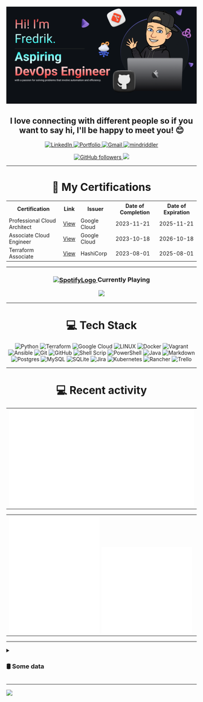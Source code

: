 ![Make your README](assets/banner.png)

<h2 align="center"><b>I love connecting with different people</b> so if you want to say <b>hi, I'll be happy to meet you!</b> 😊</h2>

<p align="center">
  
  <a href="https://linkedin.com/in/fredrik-m/">
    <img src="https://img.shields.io/badge/-LinkedIn-blue?style=for-the-badge&logo=Linkedin&logoColor=white&link=https://linkedin.com/in/fredrik-m/" alt="LinkedIn">
  </a>
  <a href="https://fredrikm.dev">
    <img src="https://img.shields.io/badge/Portfolio-blue?style=for-the-badge&logo=About.me&logoColor=white" alt="Portfolio">
  </a>
  <a href="mailto:fredrikmagnusson3@gmail.com">
    <img src="https://img.shields.io/badge/-fredrikmagnusson3@gmail.com-red?style=for-the-badge&logo=gmail&logoColor=white" alt="Gmail">
  </a>
  <a href="https://discordapp.com/users/225341664787562496">
    <img src="https://img.shields.io/badge/-mindriddler-blue?style=for-the-badge&logo=discord&logoColor=white" alt="mindriddler">
  </a>
</p>

<p align="center">
  <a href="https://github.com/mindriddler">
    <img src="https://img.shields.io/github/followers/mindriddler?label=Follow&style=for-the-badge" alt="GitHub followers">
  </a>
  <img src="https://komarev.com/ghpvc/?username=mindriddler&style=for-the-badge" alt"Profile Views">
</p>

<hr>

<h1 align="center">📜 My Certifications</h1>
<div align="center">
  <table>
    <tr>
      <th>Certification</th>
      <th>Link</th>
      <th>Issuer</th>
      <th>Date of Completion</th>
      <th>Date of Expiration</th>
    </tr>
    <tr>
      <td>Professional Cloud Architect</td>
      <td><a href="https://google.accredible.com/41964977-f869-4726-93d0-182e54261d43">View</a></td>
      <td>Google Cloud</td>
      <td>2023-11-21</td>
      <td>2025-11-21</td>
    </tr>
    <tr>
      <td>Associate Cloud Engineer</td>
      <td><a href="https://google.accredible.com/64f0fb14-bbff-4162-b770-2b7dd8f1c586">View</a></td>
      <td>Google Cloud</td>
      <td>2023-10-18</td>
      <td>2026-10-18</td>
    </tr>
    <tr>
      <td>Terraform Associate</td>
      <td><a href="https://www.credly.com/badges/e2eb1846-4eb6-4d2d-ab6c-69b677d0f57e">View</a></td>
      <td>HashiCorp</td>
      <td>2023-08-01</td>
      <td>2025-08-01</td>
    </tr>
  </table>
</div>

<hr>

<div align="center">
    <h3>
        <a href="https://emoji.gg/emoji/SpotifyLogo">
            <img src="https://cdn3.emoji.gg/emojis/SpotifyLogo.png" alt="SpotifyLogo" width="30" style="vertical-align: middle;">
        </a>
        Currently Playing
    </h3>
    <a href="https://open.spotify.com/playlist/62RKQoCghY0ZJ4hK3Tmq9c?si=6a9b1c5833734776">
        <img src="https://spotify-github-profile.vercel.app/api/view?uid=johannahedlund&cover_image=true&theme=natemoo-re&show_offline=true&background_color=121212&interchange=false&bar_color=53b14f&bar_color_cover=false">
    </a>
</div>
<hr>

<h1 align="center">💻 Tech Stack</h1>
<p align="center">
  <img src="https://img.shields.io/badge/python-3670A0?style=for-the-badge&logo=python&logoColor=ffdd54" alt="Python">
  <img src="https://img.shields.io/badge/terraform-%235835CC.svg?style=for-the-badge&logo=terraform&logoColor=white" alt="Terraform">
  <img src="https://img.shields.io/badge/Google%20Cloud-%234285F4.svg?style=for-the-badge&logo=google-cloud&logoColor=white" alt="Google Cloud">
  <img src="https://img.shields.io/badge/Linux-FCC624?style=for-the-badge&logo=linux&logoColor=black" alt="LINUX">
  <img src="https://img.shields.io/badge/docker-%230db7ed.svg?style=for-the-badge&logo=docker&logoColor=white" alt="Docker">
  <img src="https://img.shields.io/badge/vagrant-%231563FF.svg?style=for-the-badge&logo=vagrant&logoColor=white" alt="Vagrant">
  <img src="https://img.shields.io/badge/ansible-%231A1918.svg?style=for-the-badge&logo=ansible&logoColor=white" alt="Ansible">
  <img src="https://img.shields.io/badge/git-%23F05033.svg?style=for-the-badge&logo=git&logoColor=white" alt="Git">
  <img src="https://img.shields.io/badge/github-%23121011.svg?style=for-the-badge&logo=github&logoColor=white" alt="GitHub">
  <img src="https://img.shields.io/badge/shell_script-%23121011.svg?style=for-the-badge&logo=gnu-bash&logoColor=white" alt="Shell Scrip">
  <img src="https://img.shields.io/badge/PowerShell-%235391FE.svg?style=for-the-badge&logo=powershell&logoColor=white" alt="PowerShell">
  <img src="https://img.shields.io/badge/java-%23ED8B00.svg?style=for-the-badge&logo=openjdk&logoColor=white" alt="Java">
  <img src="https://img.shields.io/badge/markdown-%23000000.svg?style=for-the-badge&logo=markdown&logoColor=white" alt="Markdown">    
  <img src="https://img.shields.io/badge/postgres-%23316192.svg?style=for-the-badge&logo=postgresql&logoColor=white" alt="Postgres">
  <img src="https://img.shields.io/badge/mysql-%2300f.svg?style=for-the-badge&logo=mysql&logoColor=white" alt="MySQL">
  <img src="https://img.shields.io/badge/sqlite-%2307405e.svg?style=for-the-badge&logo=sqlite&logoColor=white" alt="SQLite">
  <img src="https://img.shields.io/badge/jira-%230A0FFF.svg?style=for-the-badge&logo=jira&logoColor=white" alt="Jira">
  <img src="https://img.shields.io/badge/kubernetes-%23326ce5.svg?style=for-the-badge&logo=kubernetes&logoColor=white" alt="Kubernetes">
  <img src="https://img.shields.io/badge/rancher-%230075A8.svg?style=for-the-badge&logo=rancher&logoColor=white" alt="Rancher">
  <img src="https://img.shields.io/badge/Trello-%23026AA7.svg?style=for-the-badge&logo=Trello&logoColor=white" alt="Trello">
</p>

<hr>

<h1 align="center">💻 Recent activity</h1>
<div align="center">
  <table width="100%">
    <tr>
        <td>
          <img src="assets/metrics.plugin.code.svg">
        </td>
    </tr>
  </table>
</div>

<table width="100%">
    <tr>
        <td>
            <img src="assets/metrics.plugin.activity.svg" width="49%">
            <img src="assets/metrics.plugin.stars.svg" width="49%">
        </td>
    </tr>
</table>
<hr>

<details>
  <summary><h3>🛢️ Some data</h3></summary>
  <table align="center" width="100%">
    <tr>
      <td>
        <img src="assets/metrics.svg" width="100%">
      </td>
    </tr>
  </table>

  <!--START_SECTION:waka-->
**I'm an Early 🐤** 

```text
🌞 Morning                389 commits         ███░░░░░░░░░░░░░░░░░░░░░░   13.11 % 
🌆 Daytime                1172 commits        ██████████░░░░░░░░░░░░░░░   39.49 % 
🌃 Evening                964 commits         ████████░░░░░░░░░░░░░░░░░   32.48 % 
🌙 Night                  443 commits         ████░░░░░░░░░░░░░░░░░░░░░   14.93 % 
```
📅 **I'm Most Productive on Wednesday** 

```text
Monday                   563 commits         █████░░░░░░░░░░░░░░░░░░░░   18.97 % 
Tuesday                  234 commits         ██░░░░░░░░░░░░░░░░░░░░░░░   07.88 % 
Wednesday                874 commits         ███████░░░░░░░░░░░░░░░░░░   29.45 % 
Thursday                 172 commits         █░░░░░░░░░░░░░░░░░░░░░░░░   05.80 % 
Friday                   318 commits         ███░░░░░░░░░░░░░░░░░░░░░░   10.71 % 
Saturday                 289 commits         ██░░░░░░░░░░░░░░░░░░░░░░░   09.74 % 
Sunday                   518 commits         ████░░░░░░░░░░░░░░░░░░░░░   17.45 % 
```


📊 **This Week I Spent My Time On** 

```text
🕑︎ Time Zone: Europe/Stockholm

💬 Programming Languages: 
Python                   5 hrs 33 mins       ████████░░░░░░░░░░░░░░░░░   31.11 % 
Terraform                5 hrs 5 mins        ███████░░░░░░░░░░░░░░░░░░   28.46 % 
YAML                     2 hrs 36 mins       ████░░░░░░░░░░░░░░░░░░░░░   14.60 % 
Git                      55 mins             █░░░░░░░░░░░░░░░░░░░░░░░░   05.21 % 
Other                    44 mins             █░░░░░░░░░░░░░░░░░░░░░░░░   04.11 % 

🔥 Editors: 
VS Code                  14 hrs 30 mins      ████████████████████░░░░░   81.23 % 
Micro                    3 hrs 21 mins       █████░░░░░░░░░░░░░░░░░░░░   18.77 % 

🐱‍💻 Projects: 
ReitanMasterDataSync     5 hrs 58 mins       ████████░░░░░░░░░░░░░░░░░   33.48 % 
agresso-to-bigquery-impor4 hrs 47 mins       ███████░░░░░░░░░░░░░░░░░░   26.87 % 
cicd-grp--leeroy         4 hrs 4 mins        ██████░░░░░░░░░░░░░░░░░░░   22.84 % 
discord-bot              1 hr 46 mins        ██░░░░░░░░░░░░░░░░░░░░░░░   09.91 % 
Unknown Project          31 mins             █░░░░░░░░░░░░░░░░░░░░░░░░   02.98 % 
```

**I Mostly Code in Python** 

```text
Python                   15 repos            ██████████████░░░░░░░░░░░   57.69 % 
HCL                      4 repos             ████░░░░░░░░░░░░░░░░░░░░░   15.38 % 
Java                     3 repos             ███░░░░░░░░░░░░░░░░░░░░░░   11.54 % 
JavaScript               2 repos             ██░░░░░░░░░░░░░░░░░░░░░░░   07.69 % 
PHP                      1 repo              █░░░░░░░░░░░░░░░░░░░░░░░░   03.85 % 
```




 Last Updated on 25/11/2023 10:11:12 UTC
<!--END_SECTION:waka-->
DISCLAIMER: Top languages does not indicate my skill level or anything like that. It is just a metric of which languages have been hosted by me on GitHub based on the usage across repositories. There are others which I haven't put up on GitHub.
</details>

---


![](https://hit.yhype.me/github/profile?user_id=112268732)
